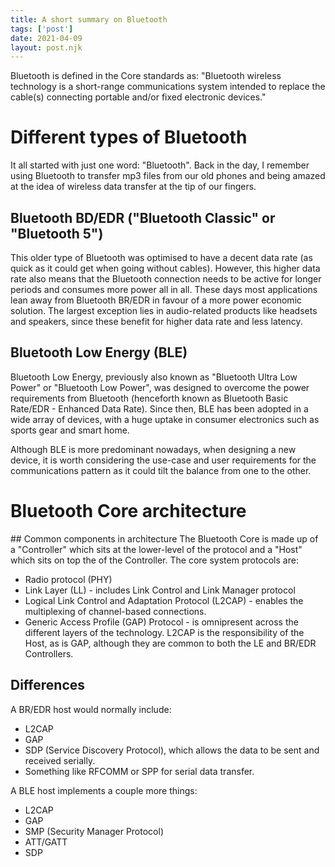 ```yaml
---
title: A short summary on Bluetooth
tags: ['post']
date: 2021-04-09
layout: post.njk
---
```

Bluetooth is defined in the Core standards as: "Bluetooth wireless technology is a short-range communications system intended to replace the cable(s) connecting portable and/or fixed electronic devices."

# Different types of Bluetooth
It all started with just one word: "Bluetooth". Back in the day, I remember using Bluetooth to transfer mp3 files from our old phones and being amazed at the idea of wireless data transfer at the tip of our fingers. 

## Bluetooth BD/EDR ("Bluetooth Classic" or "Bluetooth 5")
This older type of Bluetooth was optimised to have a decent data rate (as quick as it could get when going without cables). However, this higher data rate also means that the Bluetooth connection needs to be active for longer periods and consumes more power all in all. These days most applications lean away from Bluetooth BR/EDR in favour of a more power economic solution. The largest exception lies in audio-related products like headsets and speakers, since these benefit for higher data rate and less latency.

## Bluetooth Low Energy (BLE)
Bluetooth Low Energy, previously also known as "Bluetooth Ultra Low Power" or "Bluetooth Low Power", was designed to overcome the power requirements from Bluetooth (henceforth known as Bluetooth Basic Rate/EDR - Enhanced Data Rate). Since then, BLE has been adopted in a wide array of devices, with a huge uptake in consumer electronics such as sports gear and smart home. 

Although BLE is more predominant nowadays, when designing a new device, it is worth considering the use-case and user requirements for the communications pattern as it could tilt the balance from one to the other.

# Bluetooth Core architecture
## Common components in architecture
The Bluetooth Core is made up of a "Controller" which sits at the lower-level of the protocol and a "Host" which sits on top the of the Controller. 
The core system protocols are:
- Radio protocol (PHY)
- Link Layer (LL) - includes Link Control and Link Manager protocol
- Logical Link Control and Adaptation Protocol (L2CAP) - enables the multiplexing of channel-based connections.
- Generic Access Profile (GAP) Protocol - is omnipresent across the different layers of the technology.
L2CAP is the responsibility of the Host, as is GAP, although they are common to both the LE and BR/EDR Controllers.

## Differences
A BR/EDR host would normally include:
- L2CAP
- GAP
- SDP (Service Discovery Protocol), which allows the data to be sent and received serially. 
- Something like RFCOMM or SPP for serial data transfer.

A BLE host implements a couple more things:
- L2CAP
- GAP
- SMP (Security Manager Protocol)
- ATT/GATT
- SDP 
